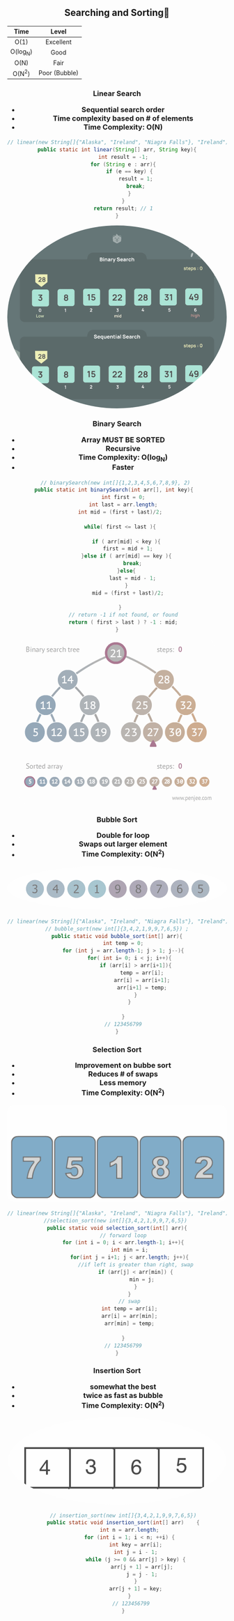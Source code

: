 <div align="center">
<h2 align="center" id="searching">Searching and Sorting👀</h2>

| Time     | Level |
| :----:      |:----:|
| O(1)      | Excellent|
| O(log<sub>N</sub>)   | Good |
| O(N)   | Fair |
| O(N<sup>2</sup>)   | Poor (Bubble) |

<h3>Linear Search

- Sequential search order
- Time complexity based on # of elements
- Time Complexity: O(N) </h3>
```java
// linear(new String[]{"Alaska", "Ireland", "Niagra Falls"}, "Ireland")
public static int linear(String[] arr, String key){
    int result = -1;
    for (String e : arr){
        if (e == key) {
            result = 1;
            break;
        }
    }
    return result; // 1
}
```

<img style="border-radius:80%; filter:grayscale(.6); opacity: .7;" src="./images/sequential-search.gif">

<h3>Binary Search

- Array MUST BE SORTED
- Recursive
- Time Complexity: O(log<sub>N</sub>)
- Faster</h3>
```java
// binarySearch(new int[]{1,2,3,4,5,6,7,8,9}, 2) 
public static int binarySearch(int arr[], int key){  
    int first = 0;
    int last = arr.length;
    int mid = (first + last)/2;  

    while( first <= last ){  

        if ( arr[mid] < key ){  
            first = mid + 1;     
        }else if ( arr[mid] == key ){  
            break;  
        }else{  
            last = mid - 1;  
        }  
        mid = (first + last)/2; 

    }  
    // return -1 if not found, or found
    return ( first > last ) ? -1 : mid;
}
```
<img style="border-radius:2vw; filter:grayscale(.6); opacity: .7;" src="./images/binary-search.gif">



<h3>Bubble Sort

- Double for loop
- Swaps out larger element
- Time Complexity: O(N<sup>2</sup>)</h3>
<img style="border-radius:80%; filter:grayscale(.6); opacity: .7" src="./images/bubble-sort.gif"/>

```java
// linear(new String[]{"Alaska", "Ireland", "Niagra Falls"}, "Ireland")
// bubble_sort(new int[]{3,4,2,1,9,9,7,6,5}) ;
public static void bubble_sort(int[] arr){
    int temp = 0;
    for (int j = arr.length-1; j > 1; j--){
        for( int i= 0; i < j; i++){
            if (arr[i] > arr[i+1]){
                temp = arr[i];
                arr[i] = arr[i+1];
                arr[i+1] = temp;
            }
        }

    }
    // 123456799
}
```

<h3>Selection Sort

- Improvement on bubbe sort
- Reduces # of swaps
- Less memory
- Time Complexity: O(N<sup>2</sup>)</h3>
<img style="border-radius:2vw; filter:grayscale(.6); opacity: .7" src="./images/selection-sort.gif/">

```java
// linear(new String[]{"Alaska", "Ireland", "Niagra Falls"}, "Ireland")
//selection_sort(new int[]{3,4,2,1,9,9,7,6,5}) 
public static void selection_sort(int[] arr){
    // forward loop
    for (int i = 0; i < arr.length-1; i++){
        int min = i;
        for(int j = i+1; j < arr.length; j++){
            //if left is greater than right, swap
            if (arr[j] < arr[min]) {
                min = j;
            }
        }
        // swap
        int temp = arr[i];
        arr[i] = arr[min];
        arr[min] = temp;
        
    }
    // 123456799
}
```


<h3>Insertion Sort

- somewhat the best
- twice as fast as bubble
- Time Complexity: O(N<sup>2</sup>)</h3>
<img style="border-radius:80%; filter:grayscale(.6); opacity: .7" src="./images/insertion-sort.gif">

```java
    // insertion_sort(new int[]{3,4,2,1,9,9,7,6,5})
    public static void insertion_sort(int[] arr)    {
        int n = arr.length;
        for (int i = 1; i < n; ++i) {
            int key = arr[i];
            int j = i - 1;
            while (j >= 0 && arr[j] > key) {
                arr[j + 1] = arr[j];
                j = j - 1;
            }
            arr[j + 1] = key;
        }
         // 123456799
    }
```

</div>